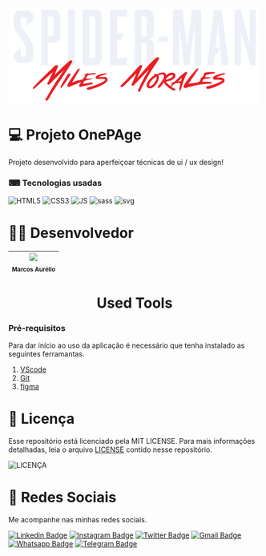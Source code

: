 
<div align="center">
 <img src="https://github.com/marcosaureliodev/OnePageSpiderMan/blob/master/img/spiderman-text.png" width="500px"/></br>
</div>

# 💻 Projeto OnePAge
Projeto desenvolvido para aperfeiçoar técnicas de ui / ux design!

### ⌨ Tecnologias usadas

![HTML5](https://img.shields.io/badge/HTML-HTML5-orange) ![CSS3](https://img.shields.io/badge/Css-CSS3-blue) ![JS](https://img.shields.io/badge/Javascript-JS-yellow) ![sass](https://img.shields.io/badge/scss-sass-pink) ![svg](https://img.shields.io/badge/SVG-SVGinject1.2.3-yellow)

# 👨‍💻 Desenvolvedor 
[<img src="https://avatars3.githubusercontent.com/u/63154006?s=460&u=42ba311a73dfa829f5ea8cd220fd054ee05314cb&v" width=115 > <br> <sub> Marcos Aurélio </sub>](https://github.com/marcosaureliodev) |
| :---: |

<h1 align='center'> Used Tools </h1>

### Pré-requisitos
Para dar início ao uso da aplicação é necessário que tenha instalado as seguintes ferramantas.

1. [VScode](https://code.visualstudio.com/)
2. [Git](https://git-scm.com)
3. [figma](https://figma.com)

# 📑 Licença

Esse repositório está licenciado pela MIT LICENSE. Para mais informações detalhadas, leia o arquivo [LICENSE](https://github.com/marcosaureliodev/OnePageSpiderMan/blob/main/LICENSE) contido nesse repositório.

![LICENÇA](https://img.shields.io/badge/LICENÇA-MIT-GREEN)

# 📱 Redes Sociais

Me acompanhe nas minhas redes sociais.

[![Linkedin Badge](https://img.shields.io/badge/-Linkedin-blue?style=flat-square&logo=Linkedin&logoColor=white&link=https://www.linkedin.com/in/marcos-aur%C3%A9lio-47b590139/)](https://www.linkedin.com/in/marcos-aur%C3%A9lio-47b590139/) [![Instagram Badge](https://img.shields.io/badge/-Instagram-FF0000?style=flat-square&labelColor=FF0000&logo=instagram&logoColor=white&link=https://www.instagram.com/marcosaurelio.itz)](https://www.instagram.com/marcosaurelio.itz) [![Twitter Badge](https://img.shields.io/badge/-Twitter-1ca0f1?style=flat-square&labelColor=1ca0f1&logo=twitter&logoColor=white&link=https://twitter.com/aurlio_a)](https://twitter.com/aurlio_a) [![Gmail Badge](https://img.shields.io/badge/-Email-c14438?style=flat-square&logo=Gmail&logoColor=white&link=mailto:marcos.aureliodev@gmail.com)](mailto:marcos.aureliodev@gmail.com) [![Whatsapp Badge](https://img.shields.io/badge/-WhatsApp-brightgreen?style=flat-square&logo=WhatsApp&logoColor=white&link=https://api.whatsapp.com/send?phone=5599982501381)](https://api.whatsapp.com/send?phone=5599982501381) [![Telegram Badge](https://img.shields.io/badge/-Telegram-blue?style=flat-square&logo=Telegram&logoColor=white&link=https://t.me/eusoumarcos)](https://t.me/eusoumarcos)
